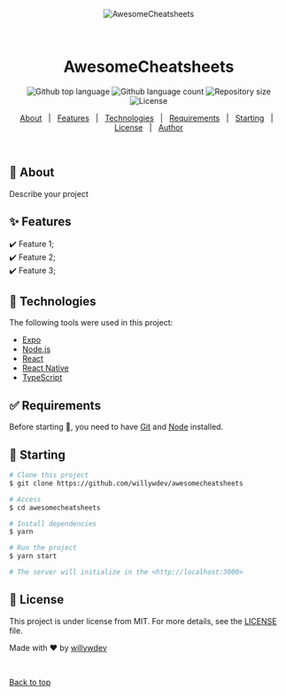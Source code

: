 <div align="center" id="top"> 
  <img src="./.github/app.gif" alt="AwesomeCheatsheets" />

&#xa0;

  <!-- <a href="https://awesomecheatsheets.netlify.app">Demo</a> -->
</div>

<h1 align="center">AwesomeCheatsheets</h1>

<p align="center">
  <img alt="Github top language" src="https://img.shields.io/github/languages/top/willywdev/awesome-cheatsheets?color=56BEB8">

  <img alt="Github language count" src="https://img.shields.io/github/languages/count/willywdev/awesome-cheatsheets?color=56BEB8">

  <img alt="Repository size" src="https://img.shields.io/github/repo-size/willywdev/awesome-cheatsheets?color=56BEB8">

  <img alt="License" src="https://img.shields.io/github/license/willywdev/awesome-cheatsheets?color=56BEB8">

  <!-- <img alt="Github issues" src="https://img.shields.io/github/issues/willywdev/awesomecheatsheets?color=56BEB8" /> -->

  <!-- <img alt="Github forks" src="https://img.shields.io/github/forks/willywdev/awesomecheatsheets?color=56BEB8" /> -->

  <!-- <img alt="Github stars" src="https://img.shields.io/github/stars/willywdev/awesomecheatsheets?color=56BEB8" /> -->
</p>

<!-- Status -->

<!-- <h4 align="center">
	🚧  AwesomeCheatsheets 🚀 Under construction...  🚧
</h4>

<hr> -->

<p align="center">
  <a href="#dart-about">About</a> &#xa0; | &#xa0; 
  <a href="#sparkles-features">Features</a> &#xa0; | &#xa0;
  <a href="#rocket-technologies">Technologies</a> &#xa0; | &#xa0;
  <a href="#white_check_mark-requirements">Requirements</a> &#xa0; | &#xa0;
  <a href="#checkered_flag-starting">Starting</a> &#xa0; | &#xa0;
  <a href="#memo-license">License</a> &#xa0; | &#xa0;
  <a href="https://github.com/willywdev" target="_blank">Author</a>
</p>

<br>

## :dart: About

Describe your project

## :sparkles: Features

:heavy_check_mark: Feature 1;\
:heavy_check_mark: Feature 2;\
:heavy_check_mark: Feature 3;

## :rocket: Technologies

The following tools were used in this project:

- [Expo](https://expo.io/)
- [Node.js](https://nodejs.org/en/)
- [React](https://pt-br.reactjs.org/)
- [React Native](https://reactnative.dev/)
- [TypeScript](https://www.typescriptlang.org/)

## :white_check_mark: Requirements

Before starting :checkered_flag:, you need to have [Git](https://git-scm.com) and [Node](https://nodejs.org/en/) installed.

## :checkered_flag: Starting

```bash
# Clone this project
$ git clone https://github.com/willywdev/awesomecheatsheets

# Access
$ cd awesomecheatsheets

# Install dependencies
$ yarn

# Run the project
$ yarn start

# The server will initialize in the <http://localhost:3000>
```

## :memo: License

This project is under license from MIT. For more details, see the [LICENSE](LICENSE.md) file.

Made with :heart: by <a href="https://github.com/willywdev" target="_blank">willywdev</a>

&#xa0;

<a href="#top">Back to top</a>
